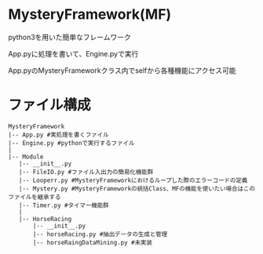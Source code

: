 # MysteryFramework(MF)
python3を用いた簡単なフレームワーク

App.pyに処理を書いて、Engine.pyで実行

App.pyのMysteryFrameworkクラス内でselfから各種機能にアクセス可能

# ファイル構成
    MysteryFramework
    |-- App.py #実処理を書くファイル
    |-- Engine.py #pythonで実行するファイル
    |
    |-- Module
       |-- __init__.py
       |-- FileIO.py #ファイル入出力の簡易化機能群
       |-- Looperr.py #MysteryFrameworkにおけるループした際のエラーコードの定義
       |-- Mystery.py #MysteryFrameworkの統括Class、MFの機能を使いたい場合はこのファイルを継承する
       |-- Timer.py #タイマー機能群
       | 
       |-- HorseRacing
           |-- __init__.py
           |-- horseRacing.py #抽出データの生成と管理
           |-- horseRaingDataMining.py #未実装